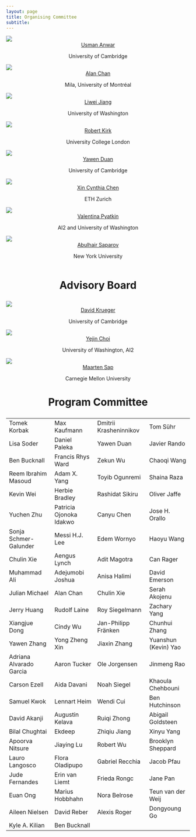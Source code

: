```yaml
---
layout: page
title: Organising Committee
subtitle: 
---
```


<div class="container">
  <div class="row">
    <div class="col-sm">
      <img class="organiser-img" src='/assets/img/usman.png'>
      <div class="organiser-name" style="text-align: center;"> <a href="http://www.uanwar.com">Usman Anwar</a> <br> <p class='speaker-affiliation'> University of Cambridge</p></div>
    </div>
    <div class="col-sm">
      <img class="organiser-img" src='/assets/img/alan.jpg'>
      <div class="organiser-name" style="text-align: center;"> <a href="https://www.achan.ca/">Alan Chan</a> <br> <p class='speaker-affiliation'> Mila, University of Montréal</p></div>
    </div>
    <!-- <div class="col-sm">
      <img class="organiser-img" src='/assets/img/kayo.jpeg'>
      <div class="organiser-name" style="text-align: center;"> <a href="https://kayoyin.github.io">Kayo Yin</a> <br> <p class='speaker-affiliation'> UC Berkeley</p></div>
    </div> -->
    <div class="col-sm">
      <img class="organiser-img" src='/assets/img/liwei.png'>
      <div class="organiser-name" style="text-align: center;"> <a href="https://liweijiang.me">Liwei Jiang</a> <br> <p class='speaker-affiliation'> University of Washington</p></div>
    </div>
  </div>
  <div class="row">
    <div class="col-sm">
      <img class="organiser-img" src='/assets/img/robert.jpg'>
      <div class="organiser-name" style="text-align: center;"> <a href="https://robertkirk.github.io/">Robert Kirk</a> <br> <p class='speaker-affiliation'>University College London</p></div>
    </div>
    <div class="col-sm">
      <img class="organiser-img" src='/assets/img/yawen.jpeg'>
      <div class="organiser-name" style="text-align: center;"> <a href="https://yawen-d.github.io/">Yawen Duan</a> <br> <p class='speaker-affiliation'> University of Cambridge</p></div>
    </div>
    <div class="col-sm">
    	<img class="organiser-img" src='/assets/img/cynthia.jpg'>
      <div class="organiser-name" style="text-align: center;"> <a href="https://www.xccyn.com">Xin Cynthia Chen</a> <br> <p class='speaker-affiliation'> ETH Zurich</p></div>
    </div>
  </div>
	<div class="row">
    <div class="col-sm">
      <img class="organiser-img" src='/assets/img/valentina.jpeg'>
      <div class="organiser-name" style="text-align: center;"> <a href="https://valentinapy.github.io">Valentina Pyatkin</a> <br> <p class='speaker-affiliation'> AI2 and University of Washington</p></div>
    </div>
    <div class="col-sm">
      <img class="organiser-img" src='/assets/img/abulhair.jpg'>
      <div class="organiser-name" style="text-align: center;"> <a href="https://asaparov.org/">Abulhair Saparov</a> <br> <p class='speaker-affiliation'> New York University</p></div>
	        <div class="col-sm">
      <img src=''>
    </div>
    </div>
  </div>
</div>

<h1 style="text-align:center; margin-bottom:20pt; !important"> Advisory Board </h1>
<div class="container">
  <div class="row">
    <div class="col-sm">
      <img class="organiser-img" src='/assets/img/david.jpeg'>
      <div class="organiser-name" style="text-align: center;"> <a href="https://www.davidscottkrueger.com/">David Krueger</a> <br> <p class='speaker-affiliation'> University of Cambridge</p></div>
    </div>
    <div class="col-sm">
      <img class="organiser-img" src='/assets/img/yejin.jpeg'>
      <div class="organiser-name" style="text-align: center;"> <a href="https://homes.cs.washington.edu/~yejin/"> Yejin Choi</a> <br> <p class='speaker-affiliation'> University of Washington, AI2</p></div>
    </div>
    <div class="col-sm">
      <img class="organiser-img" src='/assets/img/maarten.jpg'>
      <div class="organiser-name" style="text-align: center;"> <a href="http://maartensap.com">Maarten Sap</a> <br> <p class='speaker-affiliation'> Carnegie Mellon University</p></div>
    </div>
  </div>
</div>

<h1 style="text-align:center; margin-bottom:20pt; !important"> Program Committee </h1>
<table style='margin-bottom:10pt;margin-left:auto;margin-right:auto;'>
    <tr>
        <td>Tomek Korbak</td>
        <td>Max Kaufmann</td>
        <td>Dmitrii Krasheninnikov</td>
        <td>Tom Sühr</td>
    </tr>
    <tr>
        <td>Lisa Soder</td>
        <td>Daniel Paleka</td>
        <td>Yawen Duan</td>
        <td>Javier Rando</td>
    </tr>
    <tr>
        <td>Ben Bucknall</td>
        <td>Francis Rhys Ward</td>
        <td>Zekun Wu</td>
        <td>Chaoqi Wang</td>
    </tr>
    <!-- Continue adding rows in the same format as above -->
    <tr>
        <td>Reem Ibrahim Masoud</td>
        <td>Adam X. Yang</td>
        <td>Toyib Ogunremi</td>
        <td>Shaina Raza</td>
    </tr>
    <tr>
        <td>Kevin Wei</td>
        <td>Herbie Bradley</td>
        <td>Rashidat Sikiru</td>
        <td>Oliver Jaffe</td>
    </tr>
    <tr>
        <td>Yuchen Zhu</td>
        <td>Patricia Ojonoka Idakwo</td>
        <td>Canyu Chen</td>
        <td>Jose H. Orallo</td>
    </tr>
    <tr>
        <td>Sonja Schmer-Galunder</td>
        <td>Messi H.J. Lee</td>
        <td>Edem Wornyo</td>
        <td>Haoyu Wang</td>
    </tr>
    <tr>
        <td>Chulin Xie</td>
        <td>Aengus Lynch</td>
        <td>Adit Magotra</td>
        <td>Can Rager</td>
    </tr>
    <tr>
        <td>Muhammad Ali</td>
        <td>Adejumobi Joshua</td>
        <td>Anisa Halimi</td>
        <td>David Emerson</td>
    </tr>
    <tr>
        <td>Julian Michael</td>
        <td>Alan Chan</td>
        <td>Chulin Xie</td>
        <td>Serah Akojenu</td>
    </tr>
    <tr>
        <td>Jerry Huang</td>
        <td>Rudolf Laine</td>
        <td>Roy Siegelmann</td>
        <td>Zachary Yang</td>
    </tr>
    <tr>
        <td>Xiangjue Dong</td>
        <td>Cindy Wu</td>
        <td>Jan-Philipp Fränken</td>
        <td>Chunhui Zhang</td>
    </tr>
    <tr>
        <td>Yawen Zhang</td>
        <td>Yong Zheng Xin</td>
        <td> Jiaxin Zhang</td>
        <td>Yuanshun (Kevin) Yao</td>
    </tr>
    <tr>
        <td>Adriana Alvarado Garcia</td>
        <td>Aaron Tucker</td>
        <td>Ole Jorgensen</td>
        <td>Jinmeng Rao</td>
    </tr>
    <tr>
        <td>Carson Ezell</td>
        <td>Aida Davani</td>
        <td>Noah Siegel</td>
        <td>Khaoula Chehbouni</td>
    </tr>
    <tr>
        <td>Samuel Kwok</td>
        <td>Lennart Heim</td>
        <td>Wendi Cui</td>
        <td>Ben Hutchinson</td>
    </tr>
    <tr>
        <td>David Akanji</td>
        <td>Augustin Kelava</td>
        <td>Ruiqi Zhong</td>
        <td>Abigail Goldsteen</td>
    </tr>
    <tr>
        <td>Bilal Chughtai</td>
        <td>Ekdeep</td>
        <td>Zhiqiu Jiang</td>
        <td>Xinyu Yang</td>
    </tr>
    <tr>
        <td>Apoorva Nitsure</td>
        <td>Jiaying Lu</td>
        <td>Robert Wu</td>
        <td>Brooklyn Sheppard</td>
    </tr>
    <tr>
        <td>Lauro Langosco</td>
        <td>Flora Oladipupo</td>
        <td>Gabriel Recchia</td>
        <td>Jacob Pfau</td>
    </tr>
    <tr>
        <td>Jude Fernandes</td>
        <td>Erin van Liemt</td>
        <td>Frieda Rongc</td>
        <td>Jane Pan</td>
    </tr>
    <tr>
        <td>Euan Ong</td>
        <td>Marius Hobbhahn</td>
        <td>Nora Belrose</td>
        <td>Teun van der Weij</td>
    </tr>
    <tr>
        <td>Aileen Nielsen</td>
        <td>David Reber</td>
        <td>Alexis Roger</td>
        <td>Dongyoung Go</td>
    </tr>
    <tr>
        <td>Kyle A. Kilian</td>
        <td>Ben Bucknall</td>
    </tr>
</table>
